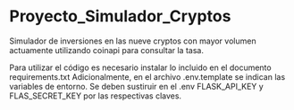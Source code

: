 # Proyecto_Simulador_Cryptos
Simulador de inversiones en las nueve cryptos con mayor volumen actuamente utilizando coinapi para consultar la tasa.

Para utilizar el código es necesario instalar lo incluido en el documento requirements.txt
Adicionalmente, en el archivo .env.template se indican las variables de entorno. 
Se deben sustiruir en el .env FLASK_API_KEY y FLAS_SECRET_KEY por las respectivas claves.
